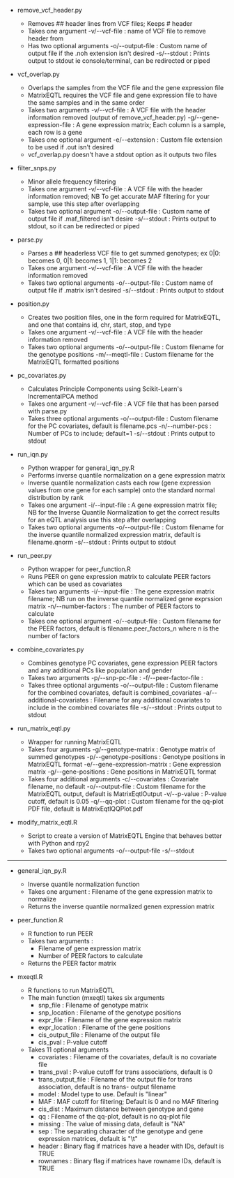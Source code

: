 * remove_vcf_header.py
	- Removes ## header lines from VCF files; Keeps # header
	- Takes one argument 
		-v/--vcf-file : name of VCF file to remove header from
	- Has two optional arguments
		-o/--output-file : Custom name of output file if the .noh extension isn't desired
		-s/--stdout : Prints output to stdout ie console/terminal, can be redirected or piped

* vcf_overlap.py
	- Overlaps the samples from the VCF file and the gene expression file
	- MatrixEQTL requires the VCF file and gene expression file to have the same samples and in the same order
	- Takes two arguments 
		-v/--vcf-file : A VCF file with the header information removed (output of remove_vcf_header.py)
		-g/--gene-expression-file : A gene expression matrix; Each column is a sample, each row is a gene
	- Takes one optional argument
		-e/--extension : Custom file extension to be used if .out isn't desired
	- vcf_overlap.py doesn't have a stdout option as it outputs two files

* filter_snps.py
	- Minor allele frequency filtering
	- Takes one argument
		-v/--vcf-file : A VCF file with the header information removed; NB To get accurate MAF filtering for your sample, use this step after overlapping
	- Takes two optional argument
		-o/--output-file : Custom name of output file if .maf_filtered isn't desire
		-s/--stdout : Prints output to stdout, so it can be redirected or piped

* parse.py
	- Parses a ## headerless VCF file to get summed genotypes; ex 0|0: becomes 0, 0|1: becomes 1, 1|1: becomes 2 
	- Takes one argument
		-v/--vcf-file : A VCF file with the header information removed
	- Takes two optional arguments
		-o/--output-file : Custom name of output file if .matrix isn't desired
		-s/--stdout : Prints output to stdout

* position.py
	- Creates two position files, one in the form required for MatrixEQTL, and one that contains id, chr, start, stop, and type
	- Takes one argument
		-v/--vcf-file : A VCF file with the header information removed
	- Takes two optional arguments
		-o/--output-file : Custom filename for the genotype positions
		-m/--meqtl-file : Custom filename for the MatrixEQTL formatted positions

* pc_covariates.py
	- Calculates Principle Components using Scikit-Learn's IncrementalPCA method
	- Takes one argument
		-v/--vcf-file : A VCF file that has been parsed with parse.py
	- Takes three optional arguments
		-o/--output-file : Custom filename for the PC covariates, default is filename.pcs
		-n/--number-pcs : Number of PCs to include; default=1
		-s/--stdout : Prints output to stdout

* run_iqn.py
	- Python wrapper for general_iqn_py.R
	- Performs inverse quantile normalization on a gene expression matrix
	- Inverse quantile normalization casts each row (gene expression values from one gene for each sample) onto the standard normal distribution by rank
	- Takes one argument
		-i/--input-file : A gene expression matrix file; NB for the Inverse Quantile Normalization to get the correct results for an eQTL analysis use this step after overlapping
	- Takes two optional arguments
		-o/--output-file : Custom filename for the inverse quantile normalized expression matrix, default is filename.qnorm
		-s/--stdout : Prints output to stdout

* run_peer.py
	- Python wrapper for peer_function.R
	- Runs PEER on gene expression matrix to calculate PEER factors which can be used as covariates
	- Takes two arguments
		-i/--input-file : The gene expression matrix filename; NB run on the inverse quantile normalized gene exprssion matrix
		-n/--number-factors : The number of PEER factors to calculate
	- Takes one optional argument
		-o/--output-file : Custom filename for the PEER factors, default is filename.peer_factors_n where n is the number of factors

* combine_covariates.py
	- Combines genotype PC covariates, gene expression PEER factors and any additional PCs like population and gender
	- Takes two arguments
		-p/--snp-pc-file :
		-f/--peer-factor-file :
	- Takes three optional arguments
		-o/--output-file : Custom filename for the combined covariates, default is combined_covariates
		-a/--additional-covariates : Filename for any additional covariates to include in the combined covariates file
		-s/--stdout : Prints output to stdout

* run_matrix_eqtl.py
	- Wrapper for running MatrixEQTL 
	- Takes four arguments
		-g/--genotype-matrix : Genotype matrix of summed genotypes
		-p/--genotype-positions : Genotype positions in MatrixEQTL format
		-e/--gene-expression-matrix : Gene expression matrix
		-g/--gene-positions : Gene positions in MatrixEQTL format
	- Takes four additional arguments
		-c/--covariates : Covariate filename, no default
		-o/--output-file : Custom filename for the MatrixEQTL output, default is MatrixEqtlOutput
		-v/--p-value : P-value cutoff, default is 0.05
		-q/--qq-plot : Custom filename for the qq-plot PDF file, default is MatrixEqtlQQPlot.pdf

* modify_matrix_eqtl.R
	- Script to create a version of MatrixEQTL Engine that behaves better with Python and rpy2
	- Takes two optional arguments
		-o/--output-file
		-s/--stdout

---------------------------------------------------

* general_iqn_py.R
	- Inverse quantile normalization function
	- Takes one argument : Filename of the gene expression matrix to normalize
	- Returns the inverse quantile normalized genen expression matrix

* peer_function.R
	- R function to run PEER
	- Takes two arguments : 
		- Filename of gene expression matrix
		- Number of PEER factors to calculate
	- Returns the PEER factor matrix 

* mxeqtl.R
	- R functions to run MatrixEQTL
	- The main function (mxeqtl) takes six  arguments
		- snp_file : Filename of genotype matrix
		- snp_location : Filename of the genotype positions
		- expr_file : Filename of the gene expression matrix
		- expr_location : Filename of the gene positions
		- cis_output_file : Filename of the output file
		- cis_pval : P-value cutoff 
	- Takes 11 optional arguments
		- covariates : Filename of the covariates, default is no covariate file
		- trans_pval :  P-value cutoff for trans associations, default is 0
		- trans_output_file : Filename of the output file for trans association, default is no trans- output filename
		- model : Model type to use. Default is "linear"
		- MAF : MAF cutoff for filtering; Default is 0 and no MAF filtering
		- cis_dist : Maximum distance between genotype and gene
		- qq : Filename of the qq-plot, default is no qq-plot file
		- missing : The value of missing data, default is "NA"
		- sep : The separating character of the genotype and gene expression matrices, default is "\t"
		- header : Binary flag if matrices have a header with IDs, default is TRUE
		- rownames : Binary flag if matrices have rowname IDs, default is TRUE
